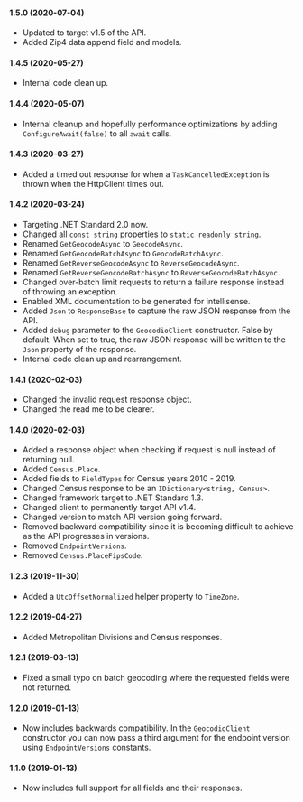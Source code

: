 #### 1.5.0 (2020-07-04)

- Updated to target v1.5 of the API.
- Added Zip4 data append field and models.

#### 1.4.5 (2020-05-27)

- Internal code clean up.

#### 1.4.4 (2020-05-07)

- Internal cleanup and hopefully performance optimizations by adding `ConfigureAwait(false)` to all `await` calls.

#### 1.4.3 (2020-03-27)

- Added a timed out response for when a `TaskCancelledException` is thrown when the HttpClient times out.

#### 1.4.2 (2020-03-24)

- Targeting .NET Standard 2.0 now.
- Changed all `const string` properties to `static readonly string`.
- Renamed `GetGeocodeAsync` to `GeocodeAsync`.
- Renamed `GetGeocodeBatchAsync` to `GeocodeBatchAsync`.
- Renamed `GetReverseGeocodeAsync` to `ReverseGeocodeAsync`.
- Renamed `GetReverseGeocodeBatchAsync` to `ReverseGeocodeBatchAsync`.
- Changed over-batch limit requests to return a failure response instead of throwing an exception.
- Enabled XML documentation to be generated for intellisense.
- Added `Json` to `ResponseBase` to capture the raw JSON response from the API.
- Added `debug` parameter to the `GeocodioClient` constructor. False by default. When set to true, the raw JSON response will be written to the `Json` property of the response.
- Internal code clean up and rearrangement.

#### 1.4.1 (2020-02-03)

- Changed the invalid request response object.
- Changed the read me to be clearer.

#### 1.4.0 (2020-02-03)

- Added a response object when checking if request is null instead of returning null.
- Added `Census.Place`.
- Added fields to `FieldTypes` for Census years 2010 - 2019.
- Changed Census response to be an `IDictionary<string, Census>`.
- Changed framework target to .NET Standard 1.3.
- Changed client to permanently target API v1.4.
- Changed version to match API version going forward.
- Removed backward compatibility since it is becoming difficult to achieve as the API progresses in versions.
- Removed `EndpointVersions`.
- Removed `Census.PlaceFipsCode`.

#### 1.2.3 (2019-11-30)

- Added a `UtcOffsetNormalized` helper property to `TimeZone`.

#### 1.2.2 (2019-04-27)

- Added Metropolitan Divisions and Census responses.

#### 1.2.1 (2019-03-13)

- Fixed a small typo on batch geocoding where the requested fields were not returned.

#### 1.2.0 (2019-01-13)

- Now includes backwards compatibility. In the `GeocodioClient` constructor you can now pass a third argument for the endpoint version using `EndpointVersions` constants.

#### 1.1.0 (2019-01-13)

- Now includes full support for all fields and their responses.